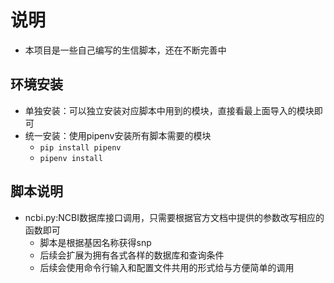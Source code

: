 # 说明
* 本项目是一些自己编写的生信脚本，还在不断完善中

## 环境安装
* 单独安装：可以独立安装对应脚本中用到的模块，直接看最上面导入的模块即可
* 统一安装：使用pipenv安装所有脚本需要的模块
  * `pip install pipenv`
  * `pipenv install`

## 脚本说明
* ncbi.py:NCBI数据库接口调用，只需要根据官方文档中提供的参数改写相应的函数即可
  * 脚本是根据基因名称获得snp
  * 后续会扩展为拥有各式各样的数据库和查询条件
  * 后续会使用命令行输入和配置文件共用的形式给与方便简单的调用